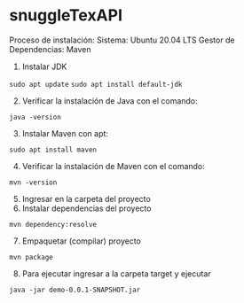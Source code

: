 # snuggleTexAPI
Proceso de instalación:
Sistema: Ubuntu 20.04 LTS
Gestor de Dependencias: Maven

1. Instalar JDK

`sudo apt update`
`sudo apt install default-jdk`

2. Verificar la instalación de Java con el comando:

`java -version`

3. Instalar Maven con apt:

`sudo apt install maven`

4. Verificar la instalación de Maven con el comando:

`mvn -version`

5. Ingresar en la carpeta del proyecto
6. Instalar dependencias del proyecto

`mvn dependency:resolve`

7. Empaquetar (compilar) proyecto

`mvn package`

8. Para ejecutar ingresar a la carpeta target y ejecutar

`java -jar demo-0.0.1-SNAPSHOT.jar`
